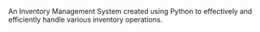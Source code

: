 An Inventory Management System created using Python to effectively and efficiently handle various inventory operations.
